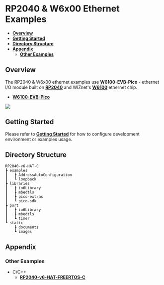 # RP2040 & W6x00 Ethernet Examples

- [**Overview**](#overview)
- [**Getting Started**](#getting_started)
- [**Directory Structure**](#directory_structure)
- [**Appendix**](#appendix)
    - [**Other Examples**](#other_examples)



<a name="overview"></a>
## Overview

The RP2040 & W6x00 ethernet examples use **W6100-EVB-Pico** - ethernet I/O module built on [**RP2040**][link-rp2040] and WIZnet's [**W6100**][link-w6100] ethernet chip.

- [**W6100-EVB-Pico**][link-w6100-evb-pico]

![][link-w6100-evb-pico_main]



<a name="getting_started"></a>
## Getting Started

Please refer to [**Getting Started**][link-getting_started] for how to configure development environment or examples usage.



<a name="directory_structure"></a>
## Directory Structure

```
RP2040-v6-HAT-C
┣ examples
┃   ┣ AddressAutoConfiguration
┃   ┗ loopback
┣ libraries
┃   ┣ io6Library
┃   ┣ mbedtls
┃   ┣ pico-extras
┃   ┗ pico-sdk
┣ port
┃   ┣ io6Library
┃   ┣ mbedtls
┃   ┗ timer
┗ static
    ┣ documents
    ┗ images
```



<a name="appendix"></a>
## Appendix



<a name="other_examples"></a>
### Other Examples

- C/C++
    - [**RP2040-v6-HAT-FREERTOS-C**][link-rp2040-v6-hat-freertos-c]



<!--
Link
-->

[link-rp2040]: https://www.raspberrypi.org/products/rp2040/
[link-w6100]: https://docs.wiznet.io/Product/iEthernet/W6100/overview
[link-w6100-evb-pico]: https://docs.wiznet.io/Product/iEthernet/W6100/w6100-evb-pico
[link-w6100-evb-pico_main]: https://github.com/Wiznet/RP2040-v6-HAT-C/blob/main/static/images/w6100-evb-pico_main.png
[link-getting_started]: https://github.com/Wiznet/RP2040-v6-HAT-C/blob/main/static/documents/getting_started.md
[link-rp2040-v6-hat-freertos-c]: https://github.com/Wiznet/RP2040-v6-HAT-FREERTOS-C
